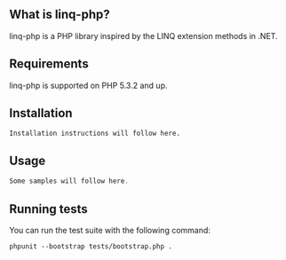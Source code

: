 What is linq-php?
-----------------

linq-php is a PHP library inspired by the LINQ extension methods in .NET.

Requirements
------------

linq-php is supported on PHP 5.3.2 and up.


Installation
------------

``` 
Installation instructions will follow here.
``` 


Usage
-----

``` php
Some samples will follow here.
```

Running tests
-------------

You can run the test suite with the following command:

``` 
phpunit --bootstrap tests/bootstrap.php .
``` 


